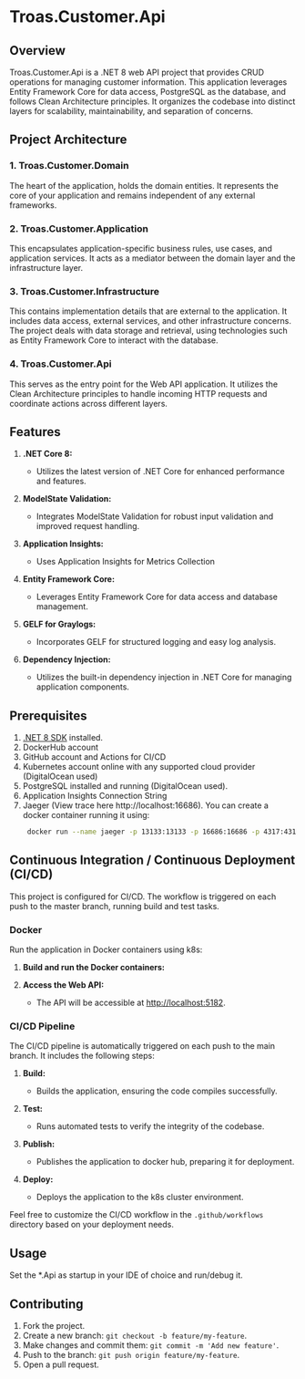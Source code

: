 # Troas.Customer.Api

## Overview

Troas.Customer.Api is a .NET 8 web API project that provides CRUD operations for managing customer information. This application leverages Entity Framework Core for data access, PostgreSQL as the database, and follows Clean Architecture principles. It organizes the codebase into distinct layers for scalability, maintainability, and separation of concerns.

## Project Architecture

### 1. Troas.Customer.Domain

The heart of the application, holds the domain entities. It represents the core of your application and remains independent of any external frameworks.

### 2. Troas.Customer.Application

This encapsulates application-specific business rules, use cases, and application services. It acts as a mediator between the domain layer and the infrastructure layer.

### 3. Troas.Customer.Infrastructure

This contains implementation details that are external to the application. It includes data access, external services, and other infrastructure concerns. The project deals with data storage and retrieval, using technologies such as Entity Framework Core to interact with the database.

### 4. Troas.Customer.Api

This serves as the entry point for the Web API application. It utilizes the Clean Architecture principles to handle incoming HTTP requests and coordinate actions across different layers.

## Features

1. **.NET Core 8:**
   - Utilizes the latest version of .NET Core for enhanced performance and features.

2. **ModelState Validation:**
   - Integrates ModelState Validation for robust input validation and improved request handling.

3. **Application Insights:**
   - Uses Application Insights for Metrics Collection

4. **Entity Framework Core:**
   - Leverages Entity Framework Core for data access and database management.

5. **GELF for Graylogs:**
   - Incorporates GELF for structured logging and easy log analysis.

6. **Dependency Injection:**
    - Utilizes the built-in dependency injection in .NET Core for managing application components.

## Prerequisites
1. [.NET 8 SDK](https://dotnet.microsoft.com/download) installed.
2. DockerHub account
3. GitHub account and Actions for CI/CD
2. Kubernetes account online with any supported cloud provider (DigitalOcean used)
3. PostgreSQL installed and running (DigitalOcean used).
4. Application Insights Connection String
5. Jaeger (View trace here http://localhost:16686). You can create a docker container running it using: 
   ```bash
    docker run --name jaeger -p 13133:13133 -p 16686:16686 -p 4317:4317 -d --restart=unless-stopped jaegertracing/opentelemetry-all-in-one
    ```
   
## Continuous Integration / Continuous Deployment (CI/CD)

This project is configured for CI/CD. The workflow is triggered on each push to the master branch, running build and test tasks.

### Docker

Run the application in Docker containers using k8s:

1. **Build and run the Docker containers:**



2. **Access the Web API:**

   - The API will be accessible at [http://localhost:5182](http://localhost:5182).
   


### CI/CD Pipeline

The CI/CD pipeline is automatically triggered on each push to the main branch. It includes the following steps:

1. **Build:**
   - Builds the application, ensuring the code compiles successfully.

2. **Test:**
   - Runs automated tests to verify the integrity of the codebase.

3. **Publish:**
   - Publishes the application to docker hub, preparing it for deployment.

4. **Deploy:**
   - Deploys the application to the k8s cluster environment.


Feel free to customize the CI/CD workflow in the `.github/workflows` directory based on your deployment needs.

## Usage

Set the *.Api as startup in your IDE of choice and run/debug it.


## Contributing

1. Fork the project.
2. Create a new branch: `git checkout -b feature/my-feature`.
3. Make changes and commit them: `git commit -m 'Add new feature'`.
4. Push to the branch: `git push origin feature/my-feature`.
5. Open a pull request.
